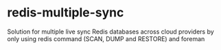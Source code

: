 # redis-multiple-sync
Solution for multiple live sync Redis databases across cloud providers by only using redis command (SCAN, DUMP and RESTORE) and foreman
